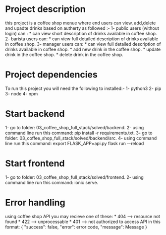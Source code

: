 # Project description
this project is a coffee shop menue where end users can view, add,delete and upadte drinks based on autherty as followed :-
1- public users (without login) can :
    * can view short description of drinks available in coffee shop. 
2- barista users can: 
    * can view full detailed description of drinks available in coffee shop. 
3- manager users can: 
    * can view full detailed description of drinks available in coffee shop. 
    * add new drink in the coffee shop. 
    * update drink in the coffee shop.
    * delete drink in the coffee shop.
# Project dependencies
To run this project you will need the following to installed:- 
1- python3 
2- pip 
3- node
4- npm 

# Start backend
1- go to folder: 03_coffee_shop_full_stack/solved/backend. 
2- using command line run this command: pip install -r requirements.txt. 
3- go to folder: 03_coffee_shop_full_stack/solved/backend/src. 
4- using command line run this command: 
    export FLASK_APP=api.py
    flask run --reload
# Start frontend
1- go to folder: 03_coffee_shop_full_stack/solved/frontend.
2- using command line run this command: ionic serve. 
# Error handling 
using coffee shop API you may recieve one of these:
    * 404 –-> resource not found
    * 422 –-> unprocessable
    * 401 –-> not authorized to access API
in this format: 
    {
        "success": false,
        "error": error code,
        "message": Message
    }

